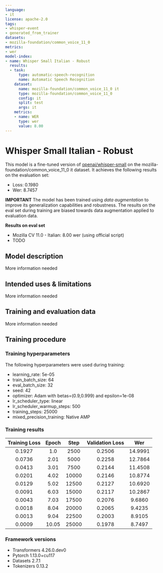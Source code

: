 ```yaml
---
language:
- it
license: apache-2.0
tags:
- whisper-event
- generated_from_trainer
datasets:
- mozilla-foundation/common_voice_11_0
metrics:
- wer
model-index:
- name: Whisper Small Italian - Robust
  results:
  - task:
      type: automatic-speech-recognition
      name: Automatic Speech Recognition
    dataset:
      name: mozilla-foundation/common_voice_11_0 it
      type: mozilla-foundation/common_voice_11_0
      config: it
      split: test
      args: it
    metrics:
    - name: WER
      type: wer
      value: 8.00
---
```


<!-- This model card has been generated automatically according to the information the Trainer had access to. You
should probably proofread and complete it, then remove this comment. -->

# Whisper Small Italian - Robust

This model is a fine-tuned version of [openai/whisper-small](https://huggingface.co/openai/whisper-small) on the mozilla-foundation/common_voice_11_0 it dataset.
It achieves the following results on the evaluation set:
- Loss: 0.1980
- Wer: 8.7457

**IMPORTANT** The model has been trained using *data augmentation* to improve its generalization capabilities and robustness. The results on the eval set during training are biased towards data augmentation applied to evaluation data.

**Results on eval set**

- Mozilla CV 11.0 - Italian: 8.00 wer (using official script)
- TODO

## Model description

More information needed

## Intended uses & limitations

More information needed

## Training and evaluation data

More information needed

## Training procedure

### Training hyperparameters

The following hyperparameters were used during training:
- learning_rate: 5e-05
- train_batch_size: 64
- eval_batch_size: 32
- seed: 42
- optimizer: Adam with betas=(0.9,0.999) and epsilon=1e-08
- lr_scheduler_type: linear
- lr_scheduler_warmup_steps: 500
- training_steps: 25000
- mixed_precision_training: Native AMP

### Training results

| Training Loss | Epoch | Step  | Validation Loss | Wer     |
|:-------------:|:-----:|:-----:|:---------------:|:-------:|
| 0.1927        | 1.0   | 2500  | 0.2506          | 14.9991 |
| 0.0736        | 2.01  | 5000  | 0.2258          | 12.7864 |
| 0.0413        | 3.01  | 7500  | 0.2144          | 11.4508 |
| 0.0201        | 4.02  | 10000 | 0.2146          | 10.8774 |
| 0.0129        | 5.02  | 12500 | 0.2127          | 10.6920 |
| 0.0091        | 6.03  | 15000 | 0.2117          | 10.2867 |
| 0.0043        | 7.03  | 17500 | 0.2076          | 9.6860  |
| 0.0018        | 8.04  | 20000 | 0.2065          | 9.4235  |
| 0.0013        | 9.04  | 22500 | 0.2003          | 8.9105  |
| 0.0009        | 10.05 | 25000 | 0.1978          | 8.7497  |


### Framework versions

- Transformers 4.26.0.dev0
- Pytorch 1.13.0+cu117
- Datasets 2.7.1
- Tokenizers 0.13.2
